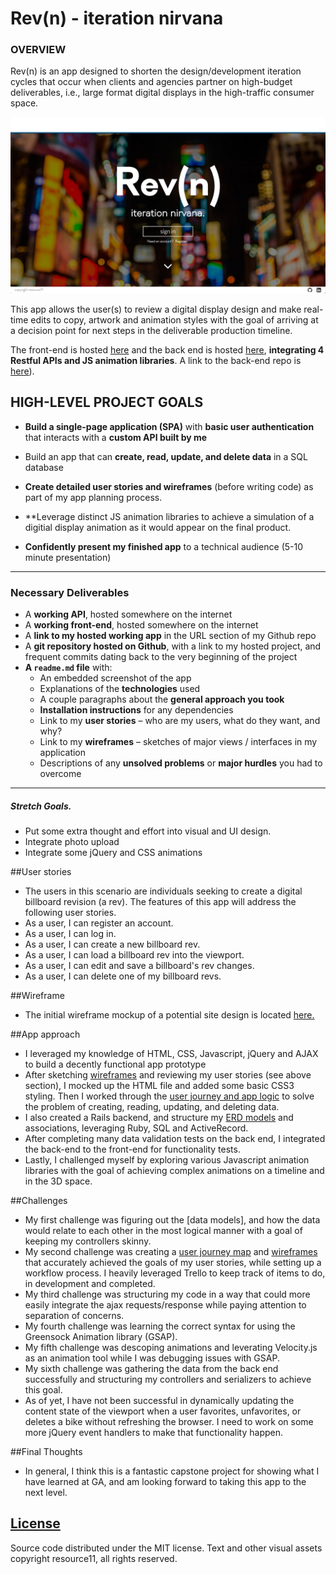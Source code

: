 # Rev(n) - iteration nirvana

### OVERVIEW

Rev(n) is an app designed to shorten the design/development iteration cycles that occur when clients and agencies partner on high-budget deliverables, i.e., large format digital displays in the high-traffic consumer space.

![Rev(n)](img/rev_n.png?raw=true "Rev(n) intro view")

This app allows the user(s) to review a digital display design and make real-time edits to copy, artwork and animation styles with the goal of arriving at a decision point for next steps in the deliverable production timeline.

The front-end is hosted [here](http://resource11.github.io/rev_n_frontend/) and the back end is hosted [here](https://stormy-oasis-7808.herokuapp.com/), **integrating 4 Restful APIs and JS animation libraries**. A link to the back-end repo is [here](https://github.com/resource11/rev_n_api)).

## HIGH-LEVEL PROJECT GOALS
- **Build a single-page application (SPA)** with **basic user authentication** that interacts with a **custom API built by me**
- Build an app that can **create, read, update, and delete data** in a SQL database
- **Create detailed user stories and wireframes** (before writing code) as part of my app planning process.

- **Leverage distinct JS animation libraries to achieve a simulation of a digitial display animation as it would appear on the final product.

- **Confidently present my finished app** to a technical audience (5-10 minute presentation)

---

### Necessary Deliverables

* A **working API**, hosted somewhere on the internet
* A **working front-end**, hosted somewhere on the internet
* A **link to my hosted working app** in the URL section of my Github repo
* A **git repository hosted on Github**, with a link to my hosted project, and frequent commits dating back to the very beginning of the project
* **A ``readme.md`` file** with:
    * An embedded screenshot of the app
    * Explanations of the **technologies** used
    * A couple paragraphs about the **general approach you took**
    * **Installation instructions** for any dependencies
    * Link to my **user stories** – who are my users, what do they want, and why?
    * Link to my **wireframes** – sketches of major views / interfaces in my application
    * Descriptions of any **unsolved problems** or **major hurdles** you had to overcome

---

##### Stretch Goals.
* Put some extra thought and effort into visual and UI design.
* Integrate photo upload
* Integrate some jQuery and CSS animations

##User stories
* The users in this scenario are individuals seeking to create a digital billboard revision (a rev).
The features of this app will address the following user stories.
* As a user, I can register an account.
* As a user, I can log in.
* As a user, I can create a new billboard rev.
* As a user, I can load a billboard rev into the viewport.
* As a user, I can edit and save a billboard's rev changes.
* As a user, I can delete one of my billboard revs.


##Wireframe
* The initial wireframe mockup of a potential site design is located [here.](TBD)

##App approach
* I leveraged my knowledge of HTML, CSS, Javascript, jQuery and AJAX to build a decently functional app prototype
* After sketching [wireframes](https://www.dropbox.com/s/ffwctdr9jr7iwy1/rev_n_wireframes.pdf?dl=0) and reviewing my user stories (see above section), I mocked up the HTML file and added some basic CSS3 styling. Then I worked through the [user journey and app logic](TBD) to solve the problem of creating, reading, updating, and deleting data.
* I also created a Rails backend, and structure my [ERD models](https://www.dropbox.com/s/gbybcpbelwhuv7t/Rev_n_ERD.png?dl=0) and associations, leveraging Ruby, SQL and ActiveRecord.
* After completing many data validation tests on the back end, I integrated the back-end to the front-end for functionality tests.
* Lastly, I challenged myself by exploring various Javascript animation libraries with the goal of achieving complex animations on a timeline and in the 3D space.

##Challenges
* My first challenge was figuring out the [data models], and how the data would relate to each other in the most logical manner with a goal of keeping my controllers skinny.
* My second challenge was creating a [user journey map](TBD) and [wireframes](https://www.dropbox.com/s/ffwctdr9jr7iwy1/rev_n_wireframes.pdf?dl=0) that accurately achieved the goals of my user stories, while setting up a workflow process. I heavily leveraged Trello to keep track of items to do, in development and completed.
* My third challenge was structuring my code in a way that could more easily integrate the ajax requests/response while paying attention to separation of concerns.
* My fourth challenge was learning the correct syntax for using the Greensock Animation library (GSAP).
* My fifth challenge was descoping animations and leverating Velocity.js as an animation tool while I was debugging issues with GSAP.
* My sixth challenge was gathering the data from the back end successfully and structuring my controllers and serializers to achieve this goal.
* As of yet, I have not been successful in dynamically updating the content state of the viewport when a user favorites, unfavorites, or deletes a bike without refreshing the browser. I need to work on some more jQuery event handlers to make that functionality happen.

##Final Thoughts
* In general, I think this is a fantastic capstone project for showing what I have learned at GA, and am looking forward to taking this app to the next level.

[License](LICENSE)
------------------

Source code distributed under the MIT license. Text and other visual assets copyright resource11, all rights reserved.
